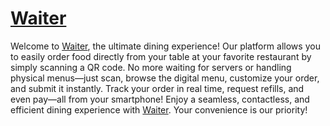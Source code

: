 # [Waiter](https://waiter.onrender.com/)

Welcome to [Waiter](https://waiter.onrender.com/), the ultimate dining experience! Our platform allows you to easily order food directly from your table at your favorite restaurant by simply scanning a QR code. No more waiting for servers or handling physical menus—just scan, browse the digital menu, customize your order, and submit it instantly. Track your order in real time, request refills, and even pay—all from your smartphone! Enjoy a seamless, contactless, and efficient dining experience with [Waiter](https://waiter.onrender.com/). Your convenience is our priority!
